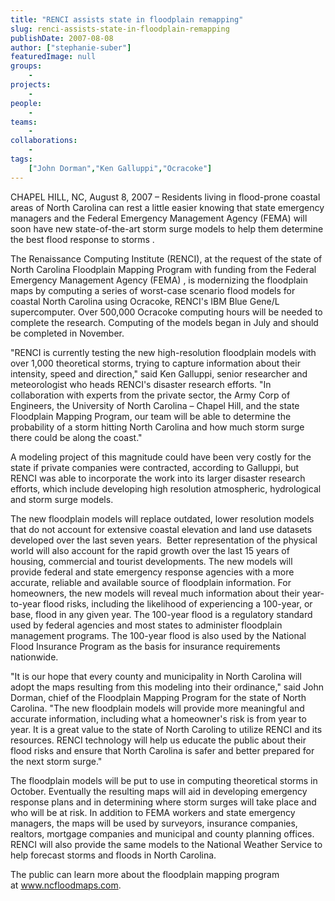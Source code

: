 ```yaml
---
title: "RENCI assists state in floodplain remapping"
slug: renci-assists-state-in-floodplain-remapping
publishDate: 2007-08-08
author: ["stephanie-suber"]
featuredImage: null
groups:
    - 
projects:
    - 
people:
    - 
teams: 
    - 
collaborations:
    - 
tags:
    ["John Dorman","Ken Galluppi","Ocracoke"]
---
```

CHAPEL HILL, NC, August 8, 2007 – Residents living in flood-prone coastal areas of North Carolina can rest a little easier knowing that state emergency managers and the Federal Emergency Management Agency (FEMA) will soon have new state-of-the-art storm surge models to help them determine the best flood response to storms .



The Renaissance Computing Institute (RENCI), at the request of the state of North Carolina Floodplain Mapping Program with funding from the Federal Emergency Management Agency (FEMA) , is modernizing the floodplain maps by computing a series of worst-case scenario flood models for coastal North Carolina using Ocracoke, RENCI's IBM Blue Gene/L supercomputer. Over 500,000 Ocracoke computing hours will be needed to complete the research. Computing of the models began in July and should be completed in November.

"RENCI is currently testing the new high-resolution floodplain models with over 1,000 theoretical storms, trying to capture information about their intensity, speed and direction," said Ken Galluppi, senior researcher and meteorologist who heads RENCI's disaster research efforts. "In collaboration with experts from the private sector, the Army Corp of Engineers, the University of North Carolina – Chapel Hill, and the state Floodplain Mapping Program, our team will be able to determine the probability of a storm hitting North Carolina and how much storm surge there could be along the coast."

A modeling project of this magnitude could have been very costly for the state if private companies were contracted, according to Galluppi, but RENCI was able to incorporate the work into its larger disaster research efforts, which include developing high resolution atmospheric, hydrological and storm surge models.

The new floodplain models will replace outdated, lower resolution models that do not account for extensive coastal elevation and land use datasets developed over the last seven years.  Better representation of the physical world will also account for the rapid growth over the last 15 years of housing, commercial and tourist developments. The new models will provide federal and state emergency response agencies with a more accurate, reliable and available source of floodplain information. For homeowners, the new models will reveal much information about their year-to-year flood risks, including the likelihood of experiencing a 100-year, or base, flood in any given year. The 100-year flood is a regulatory standard used by federal agencies and most states to administer floodplain management programs. The 100-year flood is also used by the National Flood Insurance Program as the basis for insurance requirements nationwide.

"It is our hope that every county and municipality in North Carolina will adopt the maps resulting from this modeling into their ordinance," said John Dorman, chief of the Floodplain Mapping Program for the state of North Carolina. "The new floodplain models will provide more meaningful and accurate information, including what a homeowner's risk is from year to year. It is a great value to the state of North Caroling to utilize RENCI and its resources. RENCI technology will help us educate the public about their flood risks and ensure that North Carolina is safer and better prepared for the next storm surge."

The floodplain models will be put to use in computing theoretical storms in October. Eventually the resulting maps will aid in developing emergency response plans and in determining where storm surges will take place and who will be at risk. In addition to FEMA workers and state emergency managers, the maps will be used by surveyors, insurance companies, realtors, mortgage companies and municipal and county planning offices. RENCI will also provide the same models to the National Weather Service to help forecast storms and floods in North Carolina.

The public can learn more about the floodplain mapping program at <a href="http://www.ncfloodmaps.com/" target="_blank">www.ncfloodmaps.com</a>.
